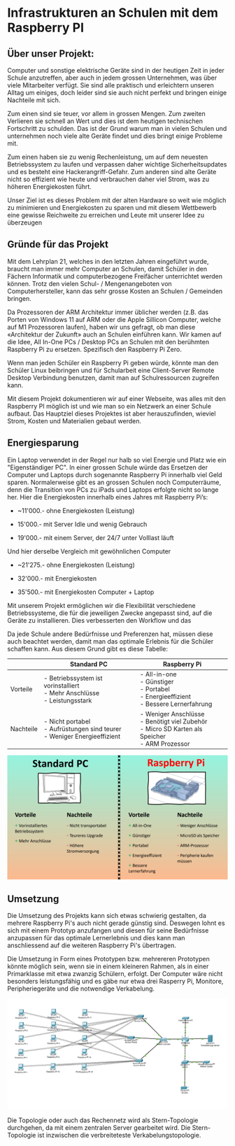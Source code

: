 # Infrastrukturen an Schulen mit dem Raspberry PI
## Über unser Projekt:
Computer und sonstige elektrische Geräte sind in der heutigen Zeit in jeder Schule anzutreffen, aber auch in jedem grossen Unternehmen, was über viele Mitarbeiter verfügt. Sie sind alle praktisch und erleichtern unseren Alltag um einiges, doch leider sind sie auch nicht perfekt und bringen einige Nachteile mit sich.

Zum einen sind sie teuer, vor allem in grossen Mengen. Zum zweiten Verlieren sie schnell an Wert und dies ist dem heutigen technischen Fortschritt zu schulden. Das ist der Grund warum man in vielen Schulen und unternehmen noch viele alte Geräte findet und dies bringt einige Probleme mit.

Zum einen haben sie zu wenig Rechenleistung, um auf dem neuesten Betriebssystem zu laufen und verpassen daher wichtige Sicherheitsupdates und es besteht eine Hackerangriff-Gefahr. Zum anderen sind alte Geräte nicht so effizient wie heute und verbrauchen daher viel Strom, was zu höheren Energiekosten führt.

Unser Ziel ist es dieses Problem mit der alten Hardware so weit wie möglich zu minimieren und Energiekosten zu sparen und mit diesem Wettbewerb eine gewisse Reichweite zu erreichen und Leute mit unserer Idee zu überzeugen

## Gründe für das Projekt

Mit dem Lehrplan 21, welches in den letzten Jahren eingeführt wurde, braucht man immer mehr Computer an Schulen, damit Schüler in den Fächern Informatik und computerbezogene Freifächer unterrichtet werden können. Trotz den vielen Schul- / Mengenangeboten von Computerhersteller, kann das sehr grosse Kosten an Schulen / Gemeinden bringen. 

Da Prozessoren der ARM Architektur immer üblicher werden (z.B. das Porten von Windows 11 auf ARM oder die Apple Sillicon Computer, welche auf M1 Prozessoren laufen), haben wir uns gefragt, ob man diese «Architektur der Zukunft» auch an Schulen einführen kann. Wir kamen auf die Idee, All In-One PCs / Desktop PCs an Schulen mit den berühmten Raspberry Pi zu ersetzen. Spezifisch den Raspberry Pi Zero. 

Wenn man jeden Schüler ein Raspberry Pi geben würde, könnte man den Schüler Linux beibringen und für Schularbeit eine Client-Server Remote Desktop Verbindung benutzen, damit man auf Schulressourcen zugreifen kann. 

Mit diesem Projekt dokumentieren wir auf einer Webseite, was alles mit den Raspberry PI möglich ist und wie man so ein Netzwerk an einer Schule aufbaut. Das Hauptziel dieses Projektes ist aber herauszufinden, wieviel Strom, Kosten und Materialien gebaut werden.

## Energiesparung

Ein Laptop verwendet in der Regel nur halb so viel Energie und Platz wie ein "Eigenständiger PC". In einer grossen Schule würde das Ersetzen der Computer und Laptops durch sogenannte Raspberry Pi innerhalb viel Geld sparen. Normalerweise gibt es an grossen Schulen noch Computerräume, denn die Transition von PCs zu iPads und Laptops erfolgte nicht so lange her. Hier die Energiekosten innerhalb eines Jahres mit Raspberry Pi’s:

- ~11'000.- ohne Energiekosten (Leistung)

- 15'000.- mit Server Idle und wenig Gebrauch

- 19'000.- mit einem Server, der 24/7 unter Volllast läuft

Und hier derselbe Vergleich mit gewöhnlichen Computer

- ~21'275.- ohne Energiekosten (Leistung)

- 32'000.- mit Energiekosten

- 35'500.- mit Energiekosten Computer + Laptop

Mit unserem Projekt ermöglichen wir die Flexibilität verschiedene Betriebssysteme, die für die jeweiligen Zwecke angepasst sind, auf die Geräte zu installieren. Dies verbesserten den Workflow und das

Da jede Schule andere Bedürfnisse und Preferenzen hat, müssen diese auch beachtet werden, damit man das optimale Erlebnis für die Schüler schaffen kann. Aus diesem Grund gibt es diese Tabelle:

|           | Standard PC                                                              | Raspberry Pi                                                                                   |
|-----------|--------------------------------------------------------------------------|------------------------------------------------------------------------------------------------|
| Vorteile  | - Betriebssystem ist vorinstalliert<br>  - Mehr Anschlüsse<br>  - Leistungsstark | - All-in-one<br>  - Günstiger<br>  - Portabel<br>  - Energieeffizient<br>  - Bessere Lernerfahrung              |
| Nachteile | - Nicht portabel<br>  - Aufrüstungen sind teurer<br>  - Weniger Energieeffizient | - Weniger Anschlüsse<br>  - Benötigt viel Zubehör<br>  - Micro SD Karten als Speicher<br>  - ARM Prozessor |

![Picture of visualisation](assets/PCvsPI.png)

## Umsetzung

Die Umsetzung des Projekts kann sich etwas schwierig gestalten, da mehrere Raspberry Pi's auch nicht gerade günstig sind. Deswegen lohnt es sich mit einem Prototyp anzufangen und diesen für seine Bedürfnisse anzupassen für das optimale Lernerlebnis und dies kann man anschliessend auf die weiteren Raspberry Pi's übertragen.

Die Umsetzung in Form eines Prototypen bzw. mehrereren Prototypen könnte möglich sein, wenn sie in einem kleineren Rahmen, als in einer Primarklasse mit etwa zwanzig Schülern, erfolgt. Der Computer wäre nicht besonders leistungsfähig und es gäbe nur etwa drei Rasperry Pi, Monitore, Peripheriegeräte und die notwendige Verkabelung.

![Picture of visualisation](assets/Cisco.png)

Die Topologie oder auch das Rechennetz wird als Stern-Topologie durchgehen, da mit einem zentralen Server gearbeitet wird. Die Stern-Topologie ist inzwischen die verbreiteteste Verkabelungstopologie.

